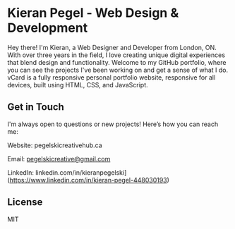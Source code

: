 # Kieran Pegel - Web Design & Development

Hey there! I'm Kieran, a Web Designer and Developer from London, ON. With over three years in the field, I love creating unique digital experiences that blend design and functionality. Welcome to my GitHub portfolio, where you can see the projects I've been working on and get a sense of what I do.
vCard is a fully responsive personal portfolio website, responsive for all devices, built using HTML, CSS, and JavaScript.

## Get in Touch

I'm always open to questions or new projects! Here’s how you can reach me:

Website: pegelskicreativehub.ca
 
Email: pegelskicreative@gmail.com
 
LinkedIn: linkedin.com/in/kieranpegelski](https://www.linkedin.com/in/kieran-pegel-448030193)




























## License

MIT
